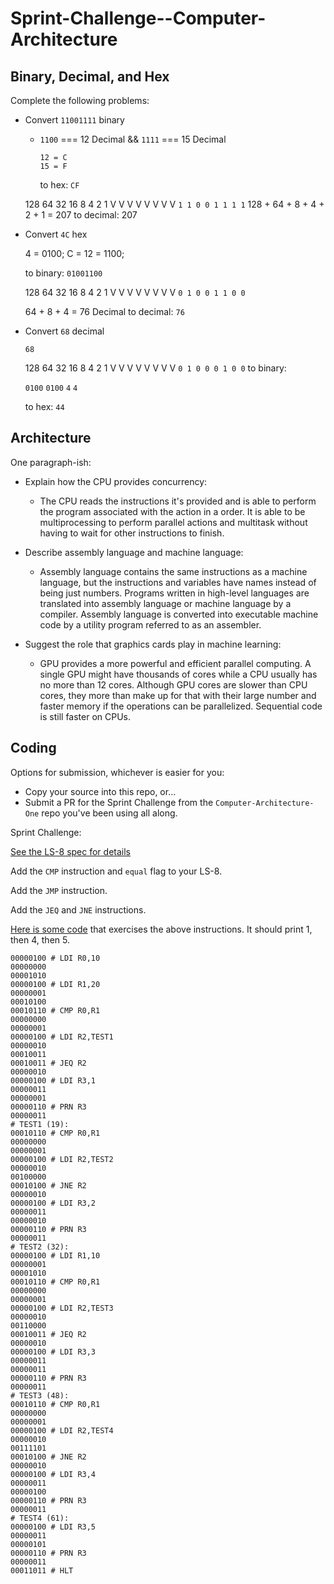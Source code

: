 # Sprint-Challenge--Computer-Architecture

## Binary, Decimal, and Hex

Complete the following problems:

* Convert `11001111` binary

  * `1100` === 12 Decimal && `1111` === 15 Decimal

        12 = C
        15 = F

    to hex: `CF`

  128 64 32 16 8 4 2 1
  V V V V V V V V
  `1 1 0 0 1 1 1 1`
  128 + 64 + 8 + 4 + 2 + 1 = 207
  to decimal: 207

- Convert `4C` hex

  4 = 0100;
  C = 12 = 1100;

  to binary: `01001100`

  128 64 32 16 8 4 2 1
  V V V V V V V V
  `0 1 0 0 1 1 0 0`

  64 + 8 + 4 = 76 Decimal
  to decimal: `76`

* Convert `68` decimal

  `68`

  128 64 32 16 8 4 2 1
  V V V V V V V V
  `0 1 0 0 0 1 0 0`
  to binary:

  `0100` `0100`
  `4` `4`

  to hex: `44`

## Architecture

One paragraph-ish:

* Explain how the CPU provides concurrency:

  * The CPU reads the instructions it's provided and is able to perform the program associated with the action in a order. It is able to be multiprocessing to perform parallel actions and multitask without having to wait for other instructions to finish.

* Describe assembly language and machine language:

  * Assembly language contains the same instructions as a machine language, but the instructions and variables have names instead of being just numbers. Programs written in high-level languages are translated into assembly language or machine language by a compiler. Assembly language is converted into executable machine code by a utility program referred to as an assembler.

* Suggest the role that graphics cards play in machine learning:
  * GPU provides a more powerful and efficient parallel computing. A single GPU might have thousands of cores while a CPU usually has no more than 12 cores. Although GPU cores are slower than CPU cores, they more than make up for that with their large number and faster memory if the operations can be parallelized. Sequential code is still faster on CPUs.

## Coding

Options for submission, whichever is easier for you:

* Copy your source into this repo, or...
* Submit a PR for the Sprint Challenge from the `Computer-Architecture-One` repo
  you've been using all along.

Sprint Challenge:

[See the LS-8 spec for details](https://github.com/LambdaSchool/Computer-Architecture-One/blob/master/LS8-SPEC.md)

Add the `CMP` instruction and `equal` flag to your LS-8.

Add the `JMP` instruction.

Add the `JEQ` and `JNE` instructions.

[Here is some code](sctest.ls8) that exercises the above instructions. It should
print 1, then 4, then 5.

```
00000100 # LDI R0,10
00000000
00001010
00000100 # LDI R1,20
00000001
00010100
00010110 # CMP R0,R1
00000000
00000001
00000100 # LDI R2,TEST1
00000010
00010011
00010011 # JEQ R2
00000010
00000100 # LDI R3,1
00000011
00000001
00000110 # PRN R3
00000011
# TEST1 (19):
00010110 # CMP R0,R1
00000000
00000001
00000100 # LDI R2,TEST2
00000010
00100000
00010100 # JNE R2
00000010
00000100 # LDI R3,2
00000011
00000010
00000110 # PRN R3
00000011
# TEST2 (32):
00000100 # LDI R1,10
00000001
00001010
00010110 # CMP R0,R1
00000000
00000001
00000100 # LDI R2,TEST3
00000010
00110000
00010011 # JEQ R2
00000010
00000100 # LDI R3,3
00000011
00000011
00000110 # PRN R3
00000011
# TEST3 (48):
00010110 # CMP R0,R1
00000000
00000001
00000100 # LDI R2,TEST4
00000010
00111101
00010100 # JNE R2
00000010
00000100 # LDI R3,4
00000011
00000100
00000110 # PRN R3
00000011
# TEST4 (61):
00000100 # LDI R3,5
00000011
00000101
00000110 # PRN R3
00000011
00011011 # HLT
```
